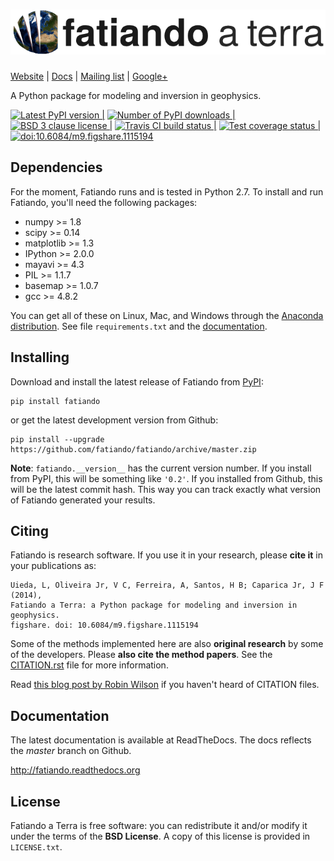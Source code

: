 # ![Fatiando a Terra](https://raw.githubusercontent.com/fatiando/logo/master/fatiando-banner-long.png)

[Website](http://www.fatiando.org) |
[Docs](http://fatiando.readthedocs.org) |
[Mailing list](https://groups.google.com/d/forum/fatiando) |
[Google+](https://plus.google.com/+FatiandoOrg)

A Python package for modeling and inversion in geophysics.

[![Latest PyPI version | ](http://img.shields.io/pypi/v/fatiando.svg?style=flat)](https://crate.io/packages/fatiando)
[![Number of PyPI downloads | ](http://img.shields.io/pypi/dm/fatiando.svg?style=flat)](https://crate.io/packages/fatiando/)
[![BSD 3 clause license | ](http://img.shields.io/badge/license-BSD-lightgrey.svg?style=flat)](https://github.com/fatiando/fatiando/blob/master/LICENSE.txt)
[![Travis CI build status | ](http://img.shields.io/travis/fatiando/fatiando.svg?style=flat)](https://travis-ci.org/fatiando/fatiando)
[![Test coverage status | ](http://img.shields.io/coveralls/fatiando/fatiando.svg?style=flat)](https://coveralls.io/r/fatiando/fatiando?branch=master)
[![doi:10.6084/m9.figshare.1115194](http://img.shields.io/badge/doi-10.6084/m9.figshare.1115194-blue.svg?style=flat)](http://dx.doi.org/10.6084/m9.figshare.1115194)

## Dependencies

For the moment, Fatiando runs and is tested in Python 2.7.
To install and run Fatiando, you'll need the following packages:

* numpy >= 1.8
* scipy >= 0.14
* matplotlib >= 1.3
* IPython >= 2.0.0
* mayavi >= 4.3
* PIL >= 1.1.7
* basemap >= 1.0.7
* gcc >= 4.8.2

You can get all of these on Linux, Mac, and Windows through
the [Anaconda distribution](http://continuum.io/downloads).
See file `requirements.txt` and the
[documentation](http://fatiando.readthedocs.org).

## Installing

Download and install the latest release of Fatiando from
[PyPI](https://pypi.python.org/pypi/fatiando):

    pip install fatiando

or get the latest development version from Github:

    pip install --upgrade https://github.com/fatiando/fatiando/archive/master.zip

**Note**: `fatiando.__version__` has the current version number. If you install
from PyPI, this will be something like `'0.2'`. If you installed from Github,
this will be the latest commit hash. This way you can track exactly what
version of Fatiando generated your results.

## Citing

Fatiando is research software. If you use it in your research,
please **cite it** in your publications as:

    Uieda, L, Oliveira Jr, V C, Ferreira, A, Santos, H B; Caparica Jr, J F (2014),
    Fatiando a Terra: a Python package for modeling and inversion in geophysics.
    figshare. doi: 10.6084/m9.figshare.1115194

Some of the methods implemented here are also **original research** by some of
the developers. Please **also cite the method papers**.
See the
[CITATION.rst](https://github.com/fatiando/fatiando/blob/master/CITATION.rst)
file for more information.

Read [this blog post by Robin Wilson](http://www.software.ac.uk/blog/2013-09-02-encouraging-citation-software-introducing-citation-files)
if you haven't heard of CITATION files.

## Documentation

The latest documentation is available at ReadTheDocs. The docs reflects the
*master* branch on Github.

http://fatiando.readthedocs.org


License
-------

Fatiando a Terra is free software: you can redistribute it and/or modify it
under the terms of the **BSD License**. A copy of this license is provided in
`LICENSE.txt`.
